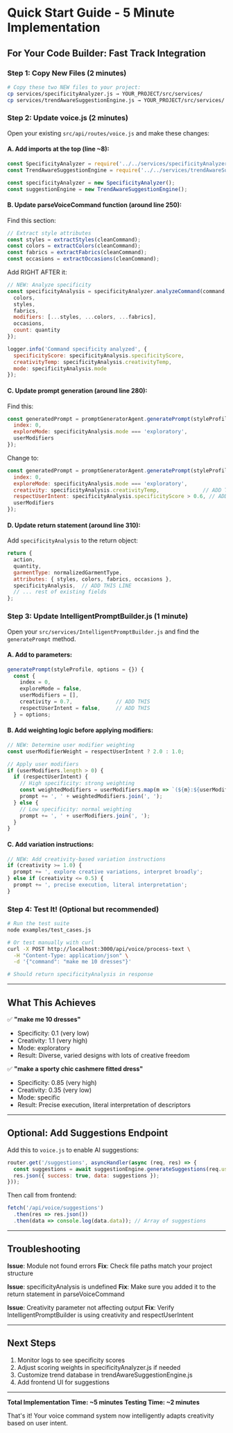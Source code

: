 # Quick Start Guide - 5 Minute Implementation

## For Your Code Builder: Fast Track Integration

### Step 1: Copy New Files (2 minutes)

```bash
# Copy these two NEW files to your project:
cp services/specificityAnalyzer.js → YOUR_PROJECT/src/services/
cp services/trendAwareSuggestionEngine.js → YOUR_PROJECT/src/services/
```

### Step 2: Update voice.js (2 minutes)

Open your existing `src/api/routes/voice.js` and make these changes:

#### A. Add imports at the top (line ~8):
```javascript
const SpecificityAnalyzer = require('../../services/specificityAnalyzer');
const TrendAwareSuggestionEngine = require('../../services/trendAwareSuggestionEngine');

const specificityAnalyzer = new SpecificityAnalyzer();
const suggestionEngine = new TrendAwareSuggestionEngine();
```

#### B. Update parseVoiceCommand function (around line 250):

Find this section:
```javascript
// Extract style attributes
const styles = extractStyles(cleanCommand);
const colors = extractColors(cleanCommand);
const fabrics = extractFabrics(cleanCommand);
const occasions = extractOccasions(cleanCommand);
```

Add RIGHT AFTER it:
```javascript
// NEW: Analyze specificity
const specificityAnalysis = specificityAnalyzer.analyzeCommand(command, {
  colors,
  styles,
  fabrics,
  modifiers: [...styles, ...colors, ...fabrics],
  occasions,
  count: quantity
});

logger.info('Command specificity analyzed', {
  specificityScore: specificityAnalysis.specificityScore,
  creativityTemp: specificityAnalysis.creativityTemp,
  mode: specificityAnalysis.mode
});
```

#### C. Update prompt generation (around line 280):

Find this:
```javascript
const generatedPrompt = promptGeneratorAgent.generatePrompt(styleProfile, {
  index: 0,
  exploreMode: specificityAnalysis.mode === 'exploratory',
  userModifiers
});
```

Change to:
```javascript
const generatedPrompt = promptGeneratorAgent.generatePrompt(styleProfile, {
  index: 0,
  exploreMode: specificityAnalysis.mode === 'exploratory',
  creativity: specificityAnalysis.creativityTemp,              // ADD THIS
  respectUserIntent: specificityAnalysis.specificityScore > 0.6, // ADD THIS
  userModifiers
});
```

#### D. Update return statement (around line 310):

Add `specificityAnalysis` to the return object:
```javascript
return {
  action,
  quantity,
  garmentType: normalizedGarmentType,
  attributes: { styles, colors, fabrics, occasions },
  specificityAnalysis,  // ADD THIS LINE
  // ... rest of existing fields
};
```

### Step 3: Update IntelligentPromptBuilder.js (1 minute)

Open your `src/services/IntelligentPromptBuilder.js` and find the `generatePrompt` method.

#### A. Add to parameters:
```javascript
generatePrompt(styleProfile, options = {}) {
  const {
    index = 0,
    exploreMode = false,
    userModifiers = [],
    creativity = 0.7,              // ADD THIS
    respectUserIntent = false,     // ADD THIS
  } = options;
```

#### B. Add weighting logic before applying modifiers:

```javascript
// NEW: Determine user modifier weighting
const userModifierWeight = respectUserIntent ? 2.0 : 1.0;

// Apply user modifiers
if (userModifiers.length > 0) {
  if (respectUserIntent) {
    // High specificity: strong weighting
    const weightedModifiers = userModifiers.map(m => `(${m}:${userModifierWeight})`);
    prompt += ', ' + weightedModifiers.join(', ');
  } else {
    // Low specificity: normal weighting
    prompt += ', ' + userModifiers.join(', ');
  }
}
```

#### C. Add variation instructions:

```javascript
// NEW: Add creativity-based variation instructions
if (creativity >= 1.0) {
  prompt += ', explore creative variations, interpret broadly';
} else if (creativity <= 0.5) {
  prompt += ', precise execution, literal interpretation';
}
```

### Step 4: Test It! (Optional but recommended)

```bash
# Run the test suite
node examples/test_cases.js

# Or test manually with curl
curl -X POST http://localhost:3000/api/voice/process-text \
  -H "Content-Type: application/json" \
  -d '{"command": "make me 10 dresses"}'

# Should return specificityAnalysis in response
```

---

## What This Achieves

✅ **"make me 10 dresses"**
- Specificity: 0.1 (very low)
- Creativity: 1.1 (very high)
- Mode: exploratory
- Result: Diverse, varied designs with lots of creative freedom

✅ **"make a sporty chic cashmere fitted dress"**
- Specificity: 0.85 (very high)
- Creativity: 0.35 (very low)
- Mode: specific
- Result: Precise execution, literal interpretation of descriptors

---

## Optional: Add Suggestions Endpoint

Add this to `voice.js` to enable AI suggestions:

```javascript
router.get('/suggestions', asyncHandler(async (req, res) => {
  const suggestions = await suggestionEngine.generateSuggestions(req.user.id);
  res.json({ success: true, data: suggestions });
}));
```

Then call from frontend:
```javascript
fetch('/api/voice/suggestions')
  .then(res => res.json())
  .then(data => console.log(data.data)); // Array of suggestions
```

---

## Troubleshooting

**Issue**: Module not found errors
**Fix**: Check file paths match your project structure

**Issue**: specificityAnalysis is undefined
**Fix**: Make sure you added it to the return statement in parseVoiceCommand

**Issue**: Creativity parameter not affecting output
**Fix**: Verify IntelligentPromptBuilder is using creativity and respectUserIntent

---

## Next Steps

1. Monitor logs to see specificity scores
2. Adjust scoring weights in specificityAnalyzer.js if needed
3. Customize trend database in trendAwareSuggestionEngine.js
4. Add frontend UI for suggestions

---

**Total Implementation Time: ~5 minutes**
**Testing Time: ~2 minutes**

That's it! Your voice command system now intelligently adapts creativity based on user intent.
